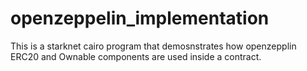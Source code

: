 # openzeppelin_implementation
This is a starknet cairo program that demosnstrates how openzepplin ERC20 and Ownable components are used inside a contract.  
